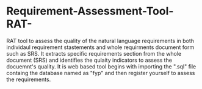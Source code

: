 # Requirement-Assessment-Tool-RAT-
RAT tool to assess the quality of the natural language requirements in both individaul requirement stastements and whole requirments document form such as SRS. It extracts specific requirements section from the whole document (SRS) and identifies the qulaity indicators to assess the docuemnt's quality.
It is web based tool begins with importing the ".sql" file containg the database named as "fyp" and then register yourself to assess the requirements.
